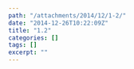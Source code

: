 ```yaml
---
path: "/attachments/2014/12/1-2/"
date: "2014-12-26T10:22:09Z"
title: "1.2"
categories: []
tags: []
excerpt: ""
---
```


